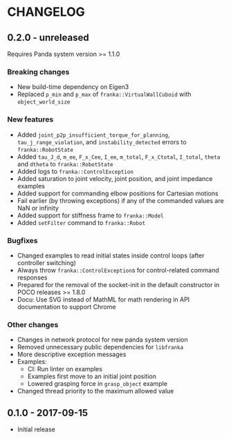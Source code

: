 # CHANGELOG

## 0.2.0 - unreleased

Requires Panda system version >= 1.1.0

### Breaking changes

  * New build-time dependency on Eigen3
  * Replaced `p_min` and `p_max` of `franka::VirtualWallCuboid` with `object_world_size`

### New features

  * Added `joint_p2p_insufficient_torque_for_planning`, `tau_j_range_violation`, and
    `instability_detected` errors to `franka::RobotState`
  * Added `tau_J_d`, `m_ee`, `F_x_Cee`, `I_ee`, `m_total`, `F_x_Ctotal`, `I_total`,
    `theta` and `dtheta` to `franka::RobotState`
  * Added logs to `franka::ControlException`
  * Added saturation to joint velocity, joint position, and joint impedance examples
  * Added support for commanding elbow positions for Cartesian motions
  * Fail earlier (by throwing exceptions) if any of the commanded values are NaN or infinity
  * Added support for stiffness frame to `franka::Model`
  * Added `setFilter` command to `franka::Robot`

### Bugfixes

  * Changed examples to read initial states inside control loops (after controller switching)
  * Always throw `franka::ControlException`s for control-related command responses
  * Prepared for the removal of the socket-init in the default constructor in POCO releases >= 1.8.0
  * Docu: Use SVG instead of MathML for math rendering in API documentation to support Chrome

### Other changes

  * Changes in network protocol for new panda system version
  * Removed unnecessary public dependencies for `libfranka`
  * More descriptive exception messages
  * Examples:
    * CI: Run linter on examples
    * Examples first move to an initial joint position
    * Lowered grasping force in `grasp_object` example
  * Changed thread priority to the maximum allowed value

## 0.1.0 - 2017-09-15

  * Initial release

